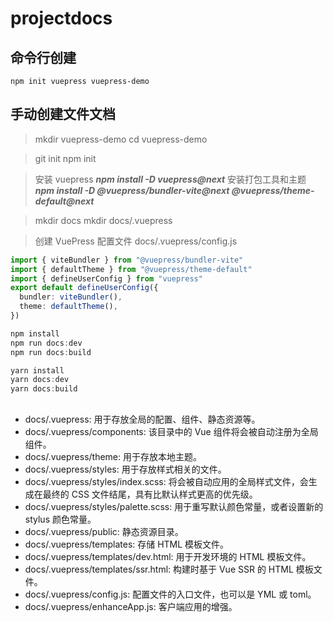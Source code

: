 # projectdocs

## 命令行创建

`npm init vuepress vuepress-demo`

## 手动创建文件文档

> mkdir vuepress-demo
> cd vuepress-demo

> git init
> npm init

> 安装 vuepress
> **_npm install -D vuepress@next_**
> 安装打包工具和主题
> **_npm install -D @vuepress/bundler-vite@next @vuepress/theme-default@next_**

> mkdir docs
> mkdir docs/.vuepress

> 创建 VuePress 配置文件 docs/.vuepress/config.js

```ts
import { viteBundler } from "@vuepress/bundler-vite"
import { defaultTheme } from "@vuepress/theme-default"
import { defineUserConfig } from "vuepress"
export default defineUserConfig({
  bundler: viteBundler(),
  theme: defaultTheme(),
})
```

```ts
npm install
npm run docs:dev
npm run docs:build
```

```ts
yarn install
yarn docs:dev
yarn docs:build
```

##

- docs/.vuepress: 用于存放全局的配置、组件、静态资源等。
- docs/.vuepress/components: 该目录中的 Vue 组件将会被自动注册为全局组件。
- docs/.vuepress/theme: 用于存放本地主题。
- docs/.vuepress/styles: 用于存放样式相关的文件。
- docs/.vuepress/styles/index.scss: 将会被自动应用的全局样式文件，会生成在最终的 CSS 文件结尾，具有比默认样式更高的优先级。
- docs/.vuepress/styles/palette.scss: 用于重写默认颜色常量，或者设置新的 stylus 颜色常量。
- docs/.vuepress/public: 静态资源目录。
- docs/.vuepress/templates: 存储 HTML 模板文件。
- docs/.vuepress/templates/dev.html: 用于开发环境的 HTML 模板文件。
- docs/.vuepress/templates/ssr.html: 构建时基于 Vue SSR 的 HTML 模板文件。
- docs/.vuepress/config.js: 配置文件的入口文件，也可以是 YML 或 toml。
- docs/.vuepress/enhanceApp.js: 客户端应用的增强。
